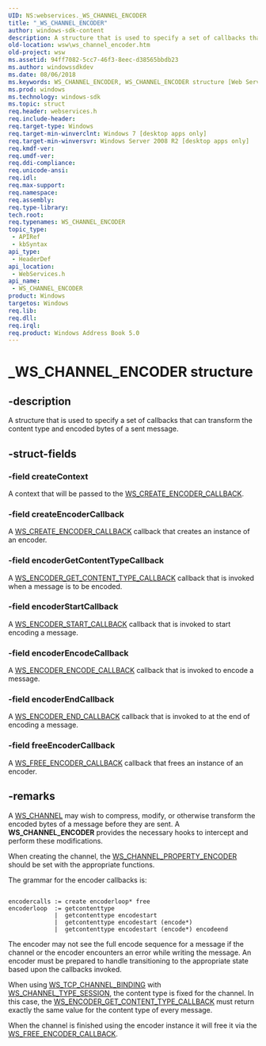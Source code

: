 ```yaml
---
UID: NS:webservices._WS_CHANNEL_ENCODER
title: "_WS_CHANNEL_ENCODER"
author: windows-sdk-content
description: A structure that is used to specify a set of callbacks that can transform the content type and encoded bytes of a sent message.
old-location: wsw\ws_channel_encoder.htm
old-project: wsw
ms.assetid: 94ff7082-5cc7-46f3-8eec-d38565bbdb23
ms.author: windowssdkdev
ms.date: 08/06/2018
ms.keywords: WS_CHANNEL_ENCODER, WS_CHANNEL_ENCODER structure [Web Services for Windows], _WS_CHANNEL_ENCODER, webservices/WS_CHANNEL_ENCODER, wsw.ws_channel_encoder
ms.prod: windows
ms.technology: windows-sdk
ms.topic: struct
req.header: webservices.h
req.include-header: 
req.target-type: Windows
req.target-min-winverclnt: Windows 7 [desktop apps only]
req.target-min-winversvr: Windows Server 2008 R2 [desktop apps only]
req.kmdf-ver: 
req.umdf-ver: 
req.ddi-compliance: 
req.unicode-ansi: 
req.idl: 
req.max-support: 
req.namespace: 
req.assembly: 
req.type-library: 
tech.root: 
req.typenames: WS_CHANNEL_ENCODER
topic_type:
 - APIRef
 - kbSyntax
api_type:
 - HeaderDef
api_location:
 - WebServices.h
api_name:
 - WS_CHANNEL_ENCODER
product: Windows
targetos: Windows
req.lib: 
req.dll: 
req.irql: 
req.product: Windows Address Book 5.0
---
```


# _WS_CHANNEL_ENCODER structure


## -description


A structure that is used to specify a set of callbacks
                that can transform the content type and encoded bytes of a sent message.
            


## -struct-fields




### -field createContext

A context that will be passed to the <a href="https://msdn.microsoft.com/47a68722-0c99-478a-b1ce-2982287e6a74">WS_CREATE_ENCODER_CALLBACK</a>.
                


### -field createEncoderCallback

A <a href="https://msdn.microsoft.com/47a68722-0c99-478a-b1ce-2982287e6a74">WS_CREATE_ENCODER_CALLBACK</a> callback that creates an instance of an encoder.
                


### -field encoderGetContentTypeCallback

A <a href="https://msdn.microsoft.com/9e17481e-91ed-4215-983e-218936a1aa4f">WS_ENCODER_GET_CONTENT_TYPE_CALLBACK</a> callback that is invoked when a message is to be encoded.
                


### -field encoderStartCallback

A <a href="https://msdn.microsoft.com/308e3d24-e3df-4dc8-a727-d3d8ebe8d5d4">WS_ENCODER_START_CALLBACK</a> callback that is invoked to start encoding a message.
                


### -field encoderEncodeCallback

A 
                    <a href="https://msdn.microsoft.com/f3b191b2-a92f-491d-bd77-500e2d3b37e8">WS_ENCODER_ENCODE_CALLBACK</a> callback that is invoked to encode a message.
                


### -field encoderEndCallback

A <a href="https://msdn.microsoft.com/ab0f88f7-e2b4-48e0-9041-ac4aa66f1575">WS_ENCODER_END_CALLBACK</a> callback that is invoked to at the end of encoding a message.
                


### -field freeEncoderCallback

A <a href="https://msdn.microsoft.com/4ef8fc85-fe98-4c1c-9f8f-77fd4ad3283f">WS_FREE_ENCODER_CALLBACK</a> callback that frees an instance of an encoder.
                


## -remarks



A <a href="https://msdn.microsoft.com/741636a4-5e0f-495a-bb1d-1a00cfd6f65a">WS_CHANNEL</a> may wish to compress, modify, or otherwise transform
                the encoded bytes of a message before they are sent. A <b>WS_CHANNEL_ENCODER</b> 
                provides the necessary hooks to intercept and perform these modifications.
            

When creating the channel, the <a href="https://msdn.microsoft.com/3207c7f0-7f12-4f6b-8ddd-bac9c06ccfbf">WS_CHANNEL_PROPERTY_ENCODER</a> should be
                set with the appropriate functions.
            

The grammar for the encoder callbacks is:

<pre class="syntax" xml:space="preserve"><code>
encodercalls := create encoderloop* free
encoderloop  := getcontenttype
             |  getcontenttype encodestart
             |  getcontenttype encodestart (encode*)
             |  getcontenttype encodestart (encode*) encodeend
</code></pre>
The encoder may not see the full encode sequence for a message if the channel or the 
              encoder encounters an error while writing the message.  An encoder must be prepared to 
              handle transitioning to the appropriate state based upon the callbacks invoked.


When using <a href="https://msdn.microsoft.com/554cc239-feab-4262-9821-6478a3d93ffc">WS_TCP_CHANNEL_BINDING</a> with <a href="https://msdn.microsoft.com/7e1092f9-10e8-485c-a286-770e1c74d8ca">WS_CHANNEL_TYPE_SESSION</a>, the content type
              is fixed for the channel.  In this case, the <a href="https://msdn.microsoft.com/9e17481e-91ed-4215-983e-218936a1aa4f">WS_ENCODER_GET_CONTENT_TYPE_CALLBACK</a> must return
              exactly the same value for the content type of every message.
            

When the channel is finished using the encoder instance it will free it via the
                <a href="https://msdn.microsoft.com/4ef8fc85-fe98-4c1c-9f8f-77fd4ad3283f">WS_FREE_ENCODER_CALLBACK</a>.
            



